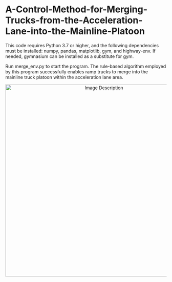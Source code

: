 # A-Control-Method-for-Merging-Trucks-from-the-Acceleration-Lane-into-the-Mainline-Platoon

This code requires Python 3.7 or higher, and the following dependencies must be installed: numpy, pandas, matplotlib, gym, and highway-env. If needed, gymnasium can be installed as a substitute for gym.

Run merge_env.py to start the program. The rule-based algorithm employed by this program successfully enables ramp trucks to merge into the mainline truck platoon within the acceleration lane area.

<div align="center">
  <img src="https://github.com/user-attachments/assets/fa82896a-714b-47f2-9d4a-78f0e17b7dd9" alt="Image Description" width="600">
</div>


